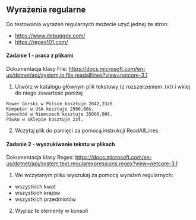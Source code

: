 ﻿## Wyrażenia regularne
Do testowania wyrażeń regularnych możecie użyć jednej ze stron:
* https://www.debuggex.com/
* https://regex101.com/


#### Zadanie 1 - praca z plikami
Dokumentacja klasy File: https://docs.microsoft.com/en-us/dotnet/api/system.io.file.readalllines?view=netcore-3.1

1. Utwórz w katalogu głównym plik tekstowy (z rozszerzeniem .txt) i wklej do niego zawartość poniżej
```text
Rower Górski w Polsce kosztuje 2042,23zł.
Komputer w USA kosztuje 2500,00$.
Samochód w Niemczech kosztuje 35000,00€.
Piwko w sklepie kosztuje 2zł.
```
2. Wczytaj plik do pamięci za pomocą instrukcji ReadAllLines

#### Zadanie 2 - wyszukiwanie tekstu w plikach
Dokumentacja klasy Regex: https://docs.microsoft.com/en-us/dotnet/api/system.text.regularexpressions.regex?view=netcore-3.1

1. We wczytanym pliku wyszukaj za pomocą wyrażeń regularnych:
* wszystkich kwot
* wszystkich krajów
* wszystkich przedmiotów
2. Wypisz te elementy w konsoli